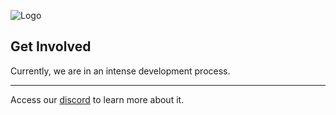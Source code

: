 ![Logo](https://i.imgur.com/IbFZRsG.png)

## Get Involved
Currently, we are in an intense development process.

-----
Access our [discord](https://discord.gg/YyKf4r8G43) to learn more about it.
